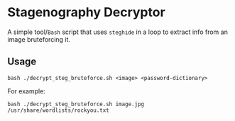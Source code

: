# Stagenography Decryptor
A simple tool/`Bash` script that uses `steghide` in a loop to extract info from an image bruteforcing it.

## Usage
```shell-session
bash ./decrypt_steg_bruteforce.sh <image> <password-dictionary>
```

For example:
```shell-session
bash ./decrypt_steg_bruteforce.sh image.jpg /usr/share/wordlists/rockyou.txt
```
